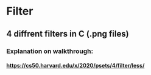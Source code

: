# Filter

## 4 diffrent filters in C (.png files)

### Explanation on walkthrough:

#### https://cs50.harvard.edu/x/2020/psets/4/filter/less/
